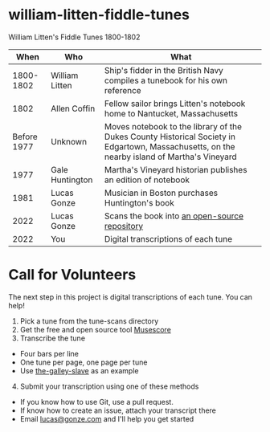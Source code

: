 # william-litten-fiddle-tunes

William Litten's Fiddle Tunes 1800-1802

| When | Who | What | 
| ---- | --- | ---- | 
| 1800-1802 | William Litten | Ship's fidder in the British Navy compiles a tunebook for his own reference |
| 1802 | Allen Coffin | Fellow sailor brings Litten's notebook home to Nantucket, Massachusetts |
| Before 1977 | Unknown | Moves notebook to the library of the Dukes County Historical Society in Edgartown, Massachusetts, on the nearby island of Martha's Vineyard | 
| 1977 | Gale Huntington | Martha's Vineyard historian publishes an edition of notebook | 
| 1981 | Lucas Gonze | Musician in Boston purchases Huntington's book | 
| 2022 | Lucas Gonze | Scans the book into <a href="https://github.com/lucasgonze/william-litten-fiddle-tunes">an open-source repository</a> |
| 2022 | You | Digital transcriptions of each tune |

# Call for Volunteers

The next step in this project is digital transcriptions of each tune. You can help! 

1. Pick a tune from the tune-scans directory
2. Get the free and open source tool <a href="https://github.com/musescore/MuseScore">Musescore</a>
3. Transcribe the tune
  - Four bars per line
  - One tune per page, one page per tune
  - Use <a href="https://github.com/lucasgonze/the-galley-slave">the-galley-slave</a> as an example
4. Submit your transcription using one of these methods
  - If you know how to use Git, use a pull request. 
  - If know how to create an issue, attach your transcript there
  - Email lucas@gonze.com and I'll help you get started
